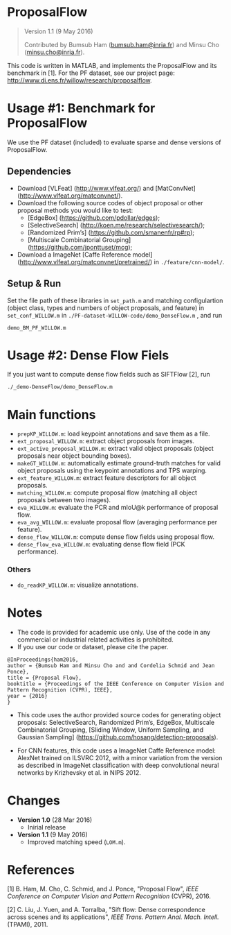 # ProposalFlow

> Version 1.1 (9 May 2016)
>
> Contributed by Bumsub Ham (bumsub.ham@inria.fr) and Minsu Cho (minsu.cho@inria.fr).

This code is written in MATLAB, and implements the ProposalFlow and its benchmark in [1]. For the PF dataset, see our project page: http://www.di.ens.fr/willow/research/proposalflow.

# Usage #1: Benchmark for ProposalFlow
  We use the PF dataset (included) to evaluate sparse and dense versions of ProposalFlow.

## Dependencies
  - Download [VLFeat] (http://www.vlfeat.org/) and [MatConvNet] (http://www.vlfeat.org/matconvnet/).
  - Download the following source codes of object proposal or other proposal methods you would like to test:
    - [EdgeBox] (https://github.com/pdollar/edges);
    - [SelectiveSearch] (http://koen.me/research/selectivesearch/);
    - [Randomized Prim’s] (https://github.com/smanenfr/rp#rp);
    - [Multiscale Combinatorial Grouping] (https://github.com/jponttuset/mcg);
  - Download a ImageNet [Caffe Reference model] (http://www.vlfeat.org/matconvnet/pretrained/) in `./feature/cnn-model/`. 

## Setup & Run
  Set the file path of these libraries in `set_path.m` and matching configulartion (object class, types and numbers of object proposals, and feature) in `set_conf_WILLOW.m` in `./PF-dataset-WILLOW-code/demo_DenseFlow.m` , and run
  
  ```
  demo_BM_PF_WILLOW.m
  ```

# Usage #2: Dense Flow Fiels
  If you just want to compute dense flow fields such as SIFTFlow [2], run

  ```
  ./_demo-DenseFlow/demo_DenseFlow.m
  ```


# Main functions
  - `prepKP_WILLOW.m`: load keypoint annotations and save them as a file.
  - `ext_proposal_WILLOW.m`: extract object proposals from images.
  - `ext_active_proposal_WILLOW.m`: extract valid object proposals (object proposals near object bounding boxes).
  - `makeGT_WILLOW.m`: automatically estimate ground-truth matches for valid object proposals using the keypoint annotations and TPS warping.
  - `ext_feature_WILLOW.m`: extract feature descriptors for all object proposals.
  - `matching_WILLOW.m`: compute proposal flow (matching all object proposals between two images).
  - `eva_WILLOW.m`: evaluate the PCR and mIoU@k performance of proposal flow.
  - `eva_avg_WILLOW.m`: evaluate proposal flow (averaging performance per feature).
  - `dense_flow_WILLOW.m`: compute dense flow fields using proposal flow.
  - `dense_flow_eva_WILLOW.m`: evaluating dense flow field (PCK performance).

### Others
  - `do_readKP_WILLOW.m`: visualize annotations.
  
  
# Notes

  - The code is provided for academic use only. Use of the code in any commercial or industrial related activities is prohibited. 
  - If you use our code or dataset, please cite the paper. 

```
@InProceedings{ham2016,
author = {Bumsub Ham and Minsu Cho and and Cordelia Schmid and Jean Ponce},
title = {Proposal Flow},
booktitle = {Proceedings of the IEEE Conference on Computer Vision and Pattern Recognition (CVPR), IEEE},
year = {2016}
}
```

  - This code uses the author provided source codes for generating object proposals: SelectiveSearch, Randomized Prim’s, EdgeBox, Multiscale Combinatorial Grouping, [Sliding Window, Uniform Sampling, and Gaussian Sampling] (https://github.com/hosang/detection-proposals).

  - For CNN features, this code uses a ImageNet Caffe Reference model: AlexNet trained on ILSVRC 2012, with a minor variation from the version as described in ImageNet classification with deep convolutional neural networks by Krizhevsky et al. in NIPS 2012.


# Changes
 - **Version 1.0** (28 Mar 2016)
    - Inirial release
- **Version 1.1** (9 May 2016)
    - Improved matching speed (`LOM.m`).    
  
# References

[1] B. Ham, M. Cho, C. Schmid, and J. Ponce,  "Proposal Flow", *IEEE Conference on Computer Vision and Pattern Recognition* (CVPR), 2016.

[2] C. Liu, J. Yuen, and A. Torralba, "Sift flow: Dense correspondence across scenes and its applications", *IEEE Trans. Pattern Anal. Mach. Intell.* (TPAMI), 2011.
